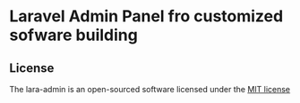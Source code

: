 # Laravel Admin Panel fro customized sofware building


## License

The lara-admin is an open-sourced software licensed under the [MIT license](http://opensource.org/licenses/MIT)
